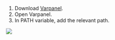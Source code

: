 1. Download [Varpanel](http://implbits.com/products/varpanel/).
2. Open Varpanel.
3. In PATH variable, add the relevant path.

![](http://i.imgur.com/RqgGcf5.gif)